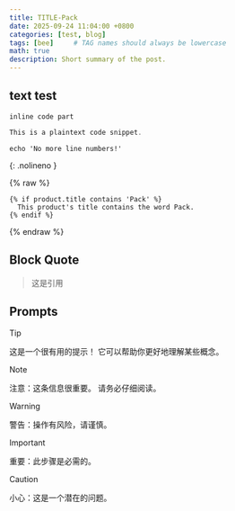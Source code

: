 ```yaml
---
title: TITLE-Pack
date: 2025-09-24 11:04:00 +0800
categories: [test, blog]
tags: [bee]     # TAG names should always be lowercase
math: true
description: Short summary of the post.
---
```


## text test

`inline code part`


```cpp
This is a plaintext code snippet.
```

```shell
echo 'No more line numbers!'
```
{: .nolineno }

{% raw %}
```liquid
{% if product.title contains 'Pack' %}
  This product's title contains the word Pack.
{% endif %}
```
{% endraw %}

## Block Quote

> 这是引用

## Prompts

> [!TIP]
> 这是一个很有用的提示！
> 它可以帮助你更好地理解某些概念。

> [!NOTE]
> 注意：这条信息很重要。
> 请务必仔细阅读。

> [!WARNING]
> 警告：操作有风险，请谨慎。

> [!IMPORTANT]
> 重要：此步骤是必需的。

> [!CAUTION]
> 小心：这是一个潜在的问题。

